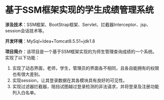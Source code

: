 # 基于SSM框架实现的学生成绩管理系统
**涉及技术**：SSM框架、BootStrap框架、Servlet、拦截器Interceptor、jsp、session会话技术等。

**开发环境**：MySql+Idea+Tomcat8.5.51+jdk1.8

**项目简介**：该项目是一个基于SSM框架实现的为师生管理查询成绩的一个系统。实现了以下功能：

1. 实现了动态界面，老师，学生，管理员的界面各不相同，且各自能拥有的权限也有很大差别。
2. 实现session，让其登录数据在其各模块具有良好的可见性。
3. 实现过滤器拦截器，阻挡试图越过登录检测的非法请求，并将登录及注册功能列入白名单。
